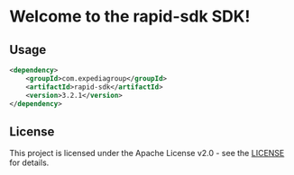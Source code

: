 # Welcome to the rapid-sdk SDK!

## Usage
```xml
<dependency>
    <groupId>com.expediagroup</groupId>
    <artifactId>rapid-sdk</artifactId>
    <version>3.2.1</version>
</dependency>
```

## License

This project is licensed under the Apache License v2.0 - see the [LICENSE](LICENSE) for details.
